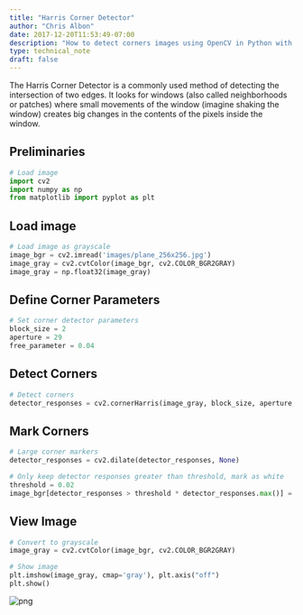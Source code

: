 ```yaml
---
title: "Harris Corner Detector"
author: "Chris Albon"
date: 2017-12-20T11:53:49-07:00
description: "How to detect corners images using OpenCV in Python with the Harris Corner Detector."
type: technical_note
draft: false
---
```

The Harris Corner Detector is a commonly used method of detecting the intersection of two edges. It looks for windows (also called neighborhoods or patches) where small movements of the window (imagine shaking the window) creates big changes in the contents of the pixels inside the window.

## Preliminaries


```python
# Load image
import cv2
import numpy as np
from matplotlib import pyplot as plt
```

## Load image


```python
# Load image as grayscale
image_bgr = cv2.imread('images/plane_256x256.jpg')
image_gray = cv2.cvtColor(image_bgr, cv2.COLOR_BGR2GRAY)
image_gray = np.float32(image_gray)
```

## Define Corner Parameters


```python
# Set corner detector parameters
block_size = 2
aperture = 29
free_parameter = 0.04
```

## Detect Corners


```python
# Detect corners
detector_responses = cv2.cornerHarris(image_gray, block_size, aperture, free_parameter)
```

## Mark Corners


```python
# Large corner markers
detector_responses = cv2.dilate(detector_responses, None)

# Only keep detector responses greater than threshold, mark as white
threshold = 0.02
image_bgr[detector_responses > threshold * detector_responses.max()] = [255,255,255]
```

## View Image


```python
# Convert to grayscale
image_gray = cv2.cvtColor(image_bgr, cv2.COLOR_BGR2GRAY)

# Show image
plt.imshow(image_gray, cmap='gray'), plt.axis("off")
plt.show()
```


![png](harris_corner_detector_13_0.png)

